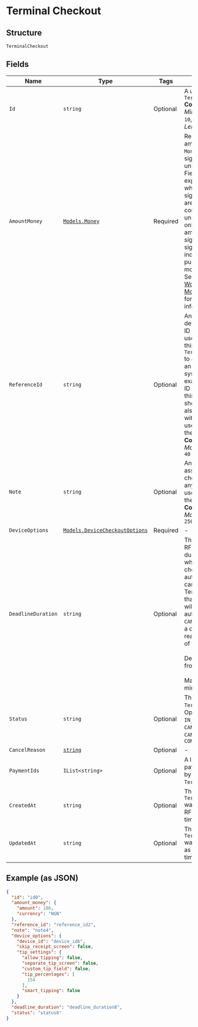 
# Terminal Checkout

## Structure

`TerminalCheckout`

## Fields

| Name | Type | Tags | Description |
|  --- | --- | --- | --- |
| `Id` | `string` | Optional | A unique ID for this `TerminalCheckout`<br>**Constraints**: *Minimum Length*: `10`, *Maximum Length*: `255` |
| `AmountMoney` | [`Models.Money`](/doc/models/money.md) | Required | Represents an amount of money. `Money` fields can be signed or unsigned.<br>Fields that do not explicitly define whether they are signed or unsigned are<br>considered unsigned and can only hold positive amounts. For signed fields, the<br>sign of the value indicates the purpose of the money transfer. See<br>[Working with Monetary Amounts](https://developer.squareup.com/docs/build-basics/working-with-monetary-amounts)<br>for more information. |
| `ReferenceId` | `string` | Optional | An optional user-defined reference ID which can be used to associate<br>this `TerminalCheckout` to another entity in an external system. For example, an order<br>ID generated by a third-party shopping cart. Will also be associated with any payments<br>used to complete the checkout.<br>**Constraints**: *Maximum Length*: `40` |
| `Note` | `string` | Optional | An optional note to associate with the checkout, as well any payments used to complete the checkout.<br>**Constraints**: *Maximum Length*: `250` |
| `DeviceOptions` | [`Models.DeviceCheckoutOptions`](/doc/models/device-checkout-options.md) | Required | - |
| `DeadlineDuration` | `string` | Optional | The duration as an RFC 3339 duration, after which the checkout will be automatically canceled.<br>TerminalCheckouts that are `PENDING` will be automatically `CANCELED` and have a cancellation reason<br>of `TIMED_OUT`.<br><br>Default: 5 minutes from creation<br><br>Maximum: 5 minutes |
| `Status` | `string` | Optional | The status of the `TerminalCheckout`.<br>Options: `PENDING`, `IN_PROGRESS`, `CANCEL_REQUESTED`, `CANCELED`, `COMPLETED` |
| `CancelReason` | [`string`](/doc/models/action-cancel-reason.md) | Optional | - |
| `PaymentIds` | `IList<string>` | Optional | A list of ids for payments created by this `TerminalCheckout`. |
| `CreatedAt` | `string` | Optional | The time when the `TerminalCheckout` was created as an RFC 3339 timestamp. |
| `UpdatedAt` | `string` | Optional | The time when the `TerminalCheckout` was last updated as an RFC 3339 timestamp. |

## Example (as JSON)

```json
{
  "id": "id0",
  "amount_money": {
    "amount": 186,
    "currency": "NGN"
  },
  "reference_id": "reference_id2",
  "note": "note4",
  "device_options": {
    "device_id": "device_id6",
    "skip_receipt_screen": false,
    "tip_settings": {
      "allow_tipping": false,
      "separate_tip_screen": false,
      "custom_tip_field": false,
      "tip_percentages": [
        154
      ],
      "smart_tipping": false
    }
  },
  "deadline_duration": "deadline_duration8",
  "status": "status8"
}
```

